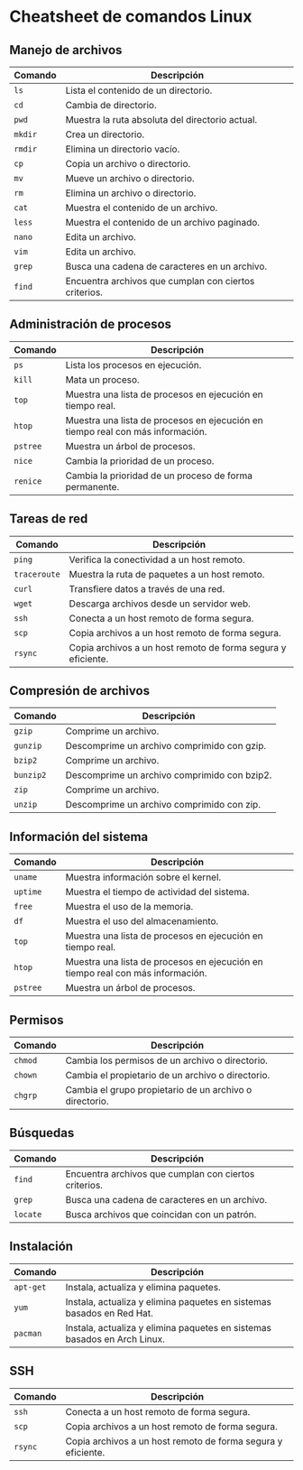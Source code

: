 # Cheatsheet de comandos Linux

## Manejo de archivos

| Comando | Descripción |
|---|---|
| `ls` | Lista el contenido de un directorio. |
| `cd` | Cambia de directorio. |
| `pwd` | Muestra la ruta absoluta del directorio actual. |
| `mkdir` | Crea un directorio. |
| `rmdir` | Elimina un directorio vacío. |
| `cp` | Copia un archivo o directorio. |
| `mv` | Mueve un archivo o directorio. |
| `rm` | Elimina un archivo o directorio. |
| `cat` | Muestra el contenido de un archivo. |
| `less` | Muestra el contenido de un archivo paginado. |
| `nano` | Edita un archivo. |
| `vim` | Edita un archivo. |
| `grep` | Busca una cadena de caracteres en un archivo. |
| `find` | Encuentra archivos que cumplan con ciertos criterios. |

## Administración de procesos

| Comando | Descripción |
|---|---|
| `ps` | Lista los procesos en ejecución. |
| `kill` | Mata un proceso. |
| `top` | Muestra una lista de procesos en ejecución en tiempo real. |
| `htop` | Muestra una lista de procesos en ejecución en tiempo real con más información. |
| `pstree` | Muestra un árbol de procesos. |
| `nice` | Cambia la prioridad de un proceso. |
| `renice` | Cambia la prioridad de un proceso de forma permanente. |

## Tareas de red

| Comando | Descripción |
|---|---|
| `ping` | Verifica la conectividad a un host remoto. |
| `traceroute` | Muestra la ruta de paquetes a un host remoto. |
| `curl` | Transfiere datos a través de una red. |
| `wget` | Descarga archivos desde un servidor web. |
| `ssh` | Conecta a un host remoto de forma segura. |
| `scp` | Copia archivos a un host remoto de forma segura. |
| `rsync` | Copia archivos a un host remoto de forma segura y eficiente. |

## Compresión de archivos

| Comando | Descripción |
|---|---|
| `gzip` | Comprime un archivo. |
| `gunzip` | Descomprime un archivo comprimido con gzip. |
| `bzip2` | Comprime un archivo. |
| `bunzip2` | Descomprime un archivo comprimido con bzip2. |
| `zip` | Comprime un archivo. |
| `unzip` | Descomprime un archivo comprimido con zip. |

## Información del sistema

| Comando | Descripción |
|---|---|
| `uname` | Muestra información sobre el kernel. |
| `uptime` | Muestra el tiempo de actividad del sistema. |
| `free` | Muestra el uso de la memoria. |
| `df` | Muestra el uso del almacenamiento. |
| `top` | Muestra una lista de procesos en ejecución en tiempo real. |
| `htop` | Muestra una lista de procesos en ejecución en tiempo real con más información. |
| `pstree` | Muestra un árbol de procesos. |

## Permisos

| Comando | Descripción |
|---|---|
| `chmod` | Cambia los permisos de un archivo o directorio. |
| `chown` | Cambia el propietario de un archivo o directorio. |
| `chgrp` | Cambia el grupo propietario de un archivo o directorio. |

## Búsquedas

| Comando | Descripción |
|---|---|
| `find` | Encuentra archivos que cumplan con ciertos criterios. |
| `grep` | Busca una cadena de caracteres en un archivo. |
| `locate` | Busca archivos que coincidan con un patrón. |

## Instalación

| Comando | Descripción |
|---|---|
| `apt-get` | Instala, actualiza y elimina paquetes. |
| `yum` | Instala, actualiza y elimina paquetes en sistemas basados en Red Hat. |
| `pacman` | Instala, actualiza y elimina paquetes en sistemas basados en Arch Linux. |

## SSH

| Comando | Descripción |
|---|---|
| `ssh` | Conecta a un host remoto de forma segura. |
| `scp` | Copia archivos a un host remoto de forma segura. |
| `rsync` | Copia archivos a un host remoto de forma segura y eficiente. |
